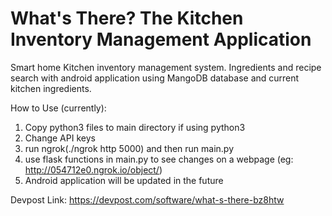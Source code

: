 # What's There? The Kitchen Inventory Management Application
Smart home Kitchen inventory management system. Ingredients and recipe search with android application using MangoDB database and current kitchen ingredients.

How to Use (currently):

1. Copy python3 files to main directory if using python3
2. Change API keys 
3. run ngrok(./ngrok http 5000) and then run main.py
4. use flask functions in main.py to see changes on a webpage (eg: http://054712e0.ngrok.io/object/)
5. Android application will be updated in the future


Devpost Link: https://devpost.com/software/what-s-there-bz8htw
